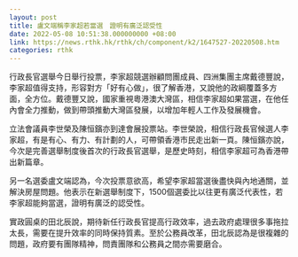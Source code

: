 ```yaml
---
layout: post
title: 盧文端稱李家超若當選　證明有廣泛認受性
date: 2022-05-08 10:51:38.000000000 +08:00
link: https://news.rthk.hk/rthk/ch/component/k2/1647527-20220508.htm
categories: rthk
---
```


行政長官選舉今日舉行投票，李家超競選辦顧問團成員、四洲集團主席戴德豐說，李家超值得支持，形容對方「好有心做」，很了解香港，又說他的政綱覆蓋多方面，全方位。戴德豐又說，國家重視粵港澳大灣區，相信李家超如果當選，在他任內會全力推動，做到帶頭推動大灣區發展，以增加年輕人工作及發展機會。

立法會議員李世榮及陳恒鑌亦到達會展投票站。李世榮說，相信行政長官候選人李家超，有是有心、有力、有計劃的人，可帶領香港市民走出新一頁。陳恒鑌亦說，今次是完善選舉制度後首次的行政長官選舉，是歷史時刻，相信李家超可為香港帶出新篇章。

另一名選委盧文端認為，今次投票意欲高，希望李家超當選後盡快與內地通關，並解決房屋問題。他表示在新選舉制度下，1500個選委比以往更有廣泛代表性，若李家超能夠當選，證明有廣泛的認受性。

實政圓桌的田北辰說，期待新任行政長官提高行政效率，過去政府處理很多事拖拉太長，需要在提升效率的同時保持質素。至於公務員改革，田北辰認為是很複雜的問題，政府要有團隊精神，問責團隊和公務員之間亦需要磨合。
